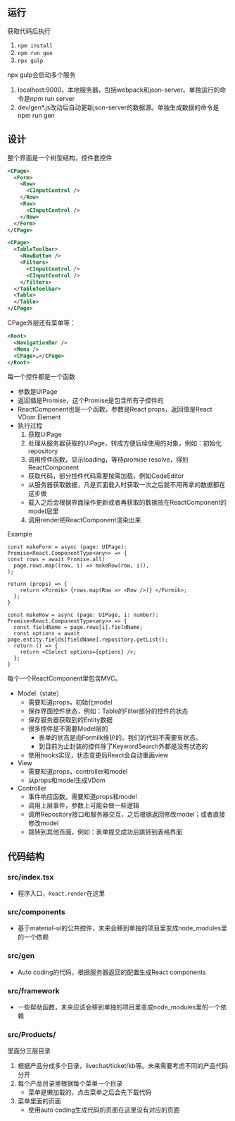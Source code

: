## 运行
获取代码后执行
1. `npm install`
2. `npm run gen`
3. `npx gulp`

npx gulp会启动多个服务
1. localhost:9000，本地服务器，包括webpack和json-server。单独运行的命令是npm run server
2. dev/gen*.js改动后自动更新json-server的数据源。单独生成数据的命令是npm run gen

## 设计

整个界面是一个树型结构，控件套控件
```xml
<CPage>
  <Form>
    <Row>
      <CInputControl />
    </Row>
    <Row>
      <CInputControl />
    </Row>
  </Form>
</CPage>
```

```xml
<CPage>
  <TableToolbar>
    <NewButton />
    <Filters>
      <CInputControl />
      <CInputControl />
    </Filters>
  </TableToolbar>
  <Table>
  </Table>
</CPage>
```

CPage外层还有菜单等：
```xml
<Root>
  <NavigationBar />
  <Menu />
  <CPage>…</CPage>
</Root>
```

每一个控件都是一个函数
* 参数是UIPage
* 返回值是Promise<ReactComponent>，这个Promise是包含所有子控件的
* ReactComponent也是一个函数，参数是React props，返回值是React VDom Element
* 执行过程
  1. 获取UIPage
  2. 处理从服务器获取的UIPage，转成方便后续使用的对象，例如：初始化repository
  3. 调用控件函数，显示loading，等待promise resolve，得到ReactComponent
    * 获取代码，部分控件代码需要按需加载，例如CodeEditor
    * 从服务器获取数据，凡是页面载入时获取一次之后就不用再拿的数据都在这步做
    * 载入之后会根据界面操作更新或者再获取的数据放在ReactComponent的model层里
  4. 调用render把ReactComponent渲染出来

Example
```tsx
const makeForm = async (page: UIPage): Promise<React.ComponentType<any>> => {
const rows = await Promise.all(
  page.rows.map((row, i) => makeRow(row, i)),
);

return (props) => {
    return <Formik> {rows.map(Row => <Row />)} </Formik>;
  };
}

const makeRow = async (page: UIPage, i: number): Promise<React.ComponentType<any>> => {
  const fieldName = page.rows[i].fieldName;
  const options = await page.entity.fields[fieldName].repository.getList();
  return () => {
    return <CSelect options={options} />;
  };
}
```
        

每个一个ReactComponent里包含MVC。
* Model（state）
  * 需要知道props，初始化model
  * 保存界面控件状态，例如：Table的Filter部分的控件的状态
  * 保存服务器获取到的Entity数据
  * 很多控件是不需要Model层的
    * 表单的状态是由Formilk维护的，我们的代码不需要有状态。
    * 到目前为止封装的控件除了KeywordSearch外都是没有状态的
  * 使用hooks实现，状态变更后React会自动重画view
* View
  * 需要知道props，controller和model
  * 从props和model生成VDom 
* Controller
  * 事件响应函数。需要知道props和model
  * 调用上层事件，参数上可能会做一些逻辑
  * 调用Repository接口和服务器交互，之后根据返回修改model；或者直接修改model
  * 跳转到其他页面，例如：表单提交成功后跳转到表格界面

## 代码结构

### src/index.tsx
* 程序入口，`React.render`在这里

### src/components
* 基于material-ui的公共控件，未来会移到单独的项目里变成node_modules里的一个依赖

### src/gen
* Auto coding的代码，根据服务器返回的配置生成React components

### src/framework
* 一些帮助函数，未来应该会移到单独的项目里变成node_modules里的一个依赖

### src/Products/
里面分三层目录
1. 根据产品分成多个目录，livechat/ticket/kb等。未来需要考虑不同的产品代码分开
2. 每个产品目录里根据每个菜单一个目录
    * 菜单是懒加载的，点击菜单之后会先下载代码
3. 菜单里面的页面
    * 使用auto coding生成代码的页面在这里没有对应的页面
